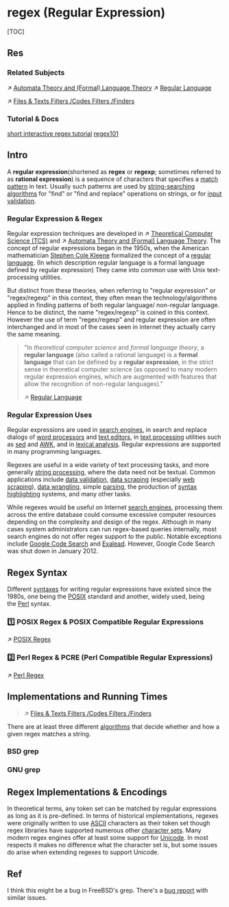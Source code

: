 # regex (Regular Expression)

[TOC]



## Res
### Related Subjects
↗ [Automata Theory and (Formal) Language Theory](../../../../🧮%20Math%20&%20Theoretical%20Computer%20Science%20(TCS)/🤼‍♀️%20Mathematical%20Logics/😶‍🌫️%20Theory%20of%20Computation/Automata%20Theory%20and%20(Formal)%20Language%20Theory/Automata%20Theory%20and%20(Formal)%20Language%20Theory.md)
↗ [Regular Language](../../../../🧮%20Math%20&%20Theoretical%20Computer%20Science%20(TCS)/🤼‍♀️%20Mathematical%20Logics/😶‍🌫️%20Theory%20of%20Computation/Automata%20Theory%20and%20(Formal)%20Language%20Theory/Formal%20Grammar/Regular%20Grammar/Regular%20Language/Regular%20Language.md)

↗ [Files & Texts Filters /Codes Filters /Finders](../../../🥷🏼%20Operating%20Systems%20&%20Kernels%20(Engineering%20Part)/Linux%20(Derived%20From%20UNIX%20Family)/Linux%20Free%20Software%20&%20OSS%20(Open%20Source%20Software)/Text%20&%20File%20&%20Dir%20Management/Files%20&%20Texts%20Filters.md#Codes%20Filters%20/Finders)


### Tutorial & Docs
[short interactive regex tutorial](https://regexone.com/)
[regex101](https://regex101.com/r/qqbZqh/2)



## Intro
A **regular expression**(shortened as **regex** or **regexp**; sometimes referred to as **rational expression**) is a sequence of characters that specifies a [match pattern](https://en.wikipedia.org/wiki/Pattern_matching "Pattern matching") in text. Usually such patterns are used by [string-searching algorithms](https://en.wikipedia.org/wiki/String-searching_algorithm "String-searching algorithm") for "find" or "find and replace" operations on strings, or for [input validation](https://en.wikipedia.org/wiki/Data_validation "Data validation"). 


### Regular Expression & Regex
Regular expression techniques are developed in ↗ [Theoretical Computer Science (TCS)](../../../../🧮%20Math%20&%20Theoretical%20Computer%20Science%20(TCS)/Math%20&%20Theoretical%20Computer%20Science%20(TCS).md) and ↗ [Automata Theory and (Formal) Language Theory](../../../../🧮%20Math%20&%20Theoretical%20Computer%20Science%20(TCS)/🤼‍♀️%20Mathematical%20Logics/😶‍🌫️%20Theory%20of%20Computation/Automata%20Theory%20and%20(Formal)%20Language%20Theory/Automata%20Theory%20and%20(Formal)%20Language%20Theory.md). The concept of regular expressions began in the 1950s, when the American mathematician [Stephen Cole Kleene](https://en.wikipedia.org/wiki/Stephen_Cole_Kleene "Stephen Cole Kleene") formalized the concept of a [regular language](https://en.wikipedia.org/wiki/Regular_language "Regular language"). (In which description regular language is a formal language defined by regular expression) They came into common use with Unix text-processing utilities.

But distinct from these theories, when referring to "regular expression" or "regex/regexp" in this context, they often mean the technology/algorithms applied in finding patterns of both regular language/ non-regular language. Hence to be distinct, the name "regex/regexp" is coined in this context. However the use of term "regex/regexp" and regular expression are often interchanged and in most of the cases seen in internet they actually carry the same meaning.

> "In _theoretical computer science_ and _formal language theory_, a **regular language** (also called a rational language) is a **formal language** that can be defined by a **regular expression**, in the strict sense in theoretical computer science (as opposed to many modern regular expression engines, which are augmented with features that allow the recognition of non-regular languages)."
> 
> ↗ [Regular Language](../../../../🧮%20Math%20&%20Theoretical%20Computer%20Science%20(TCS)/🤼‍♀️%20Mathematical%20Logics/😶‍🌫️%20Theory%20of%20Computation/Automata%20Theory%20and%20(Formal)%20Language%20Theory/Formal%20Grammar/Regular%20Grammar/Regular%20Language/Regular%20Language.md)


### Regular Expression Uses
Regular expressions are used in [search engines](https://en.wikipedia.org/wiki/Search_engine "Search engine"), in search and replace dialogs of [word processors](https://en.wikipedia.org/wiki/Word_processor "Word processor") and [text editors](https://en.wikipedia.org/wiki/Text_editor "Text editor"), in [text processing](https://en.wikipedia.org/wiki/Text_processing "Text processing") utilities such as [sed](https://en.wikipedia.org/wiki/Sed "Sed") and [AWK](https://en.wikipedia.org/wiki/AWK "AWK"), and in [lexical analysis](https://en.wikipedia.org/wiki/Lexical_analysis "Lexical analysis"). Regular expressions are supported in many programming languages.

Regexes are useful in a wide variety of text processing tasks, and more generally [string processing](https://en.wikipedia.org/wiki/String_processing "String processing"), where the data need not be textual. Common applications include [data validation](https://en.wikipedia.org/wiki/Data_validation "Data validation"), [data scraping](https://en.wikipedia.org/wiki/Data_scraping "Data scraping") (especially [web scraping](https://en.wikipedia.org/wiki/Web_scraping "Web scraping")), [data wrangling](https://en.wikipedia.org/wiki/Data_wrangling "Data wrangling"), simple [parsing](https://en.wikipedia.org/wiki/Parsing "Parsing"), the production of [syntax highlighting](https://en.wikipedia.org/wiki/Syntax_highlighting "Syntax highlighting") systems, and many other tasks.

While regexes would be useful on Internet [search engines](https://en.wikipedia.org/wiki/Search_engine_(computing) "Search engine (computing)"), processing them across the entire database could consume excessive computer resources depending on the complexity and design of the regex. Although in many cases system administrators can run regex-based queries internally, most search engines do not offer regex support to the public. Notable exceptions include [Google Code Search](https://en.wikipedia.org/wiki/Google_Code_Search "Google Code Search") and [Exalead](https://en.wikipedia.org/wiki/Exalead "Exalead"). However, Google Code Search was shut down in January 2012.



## Regex Syntax
Different [syntaxes](https://en.wikipedia.org/wiki/Syntax_(programming_languages) "Syntax (programming languages)") for writing regular expressions have existed since the 1980s, one being the [POSIX](https://en.wikipedia.org/wiki/POSIX "POSIX") standard and another, widely used, being the [Perl](https://en.wikipedia.org/wiki/Perl "Perl") syntax.


### 1️⃣ POSIX Regex & POSIX Compatible Regular Expressions
↗ [POSIX Regex](POSIX%20Regex/POSIX%20Regex.md)


### 2️⃣ Perl Regex & PCRE (Perl Compatible Regular Expressions)
↗ [Perl Regex](Perl%20Regex/Perl%20Regex.md)



## Implementations and Running Times
> ↗ [Files & Texts Filters /Codes Filters /Finders](../../../🥷🏼%20Operating%20Systems%20&%20Kernels%20(Engineering%20Part)/Linux%20(Derived%20From%20UNIX%20Family)/Linux%20Free%20Software%20&%20OSS%20(Open%20Source%20Software)/Text%20&%20File%20&%20Dir%20Management/Files%20&%20Texts%20Filters.md#Codes%20Filters%20/Finders)

There are at least three different [algorithms](https://en.wikipedia.org/wiki/Algorithm "Algorithm") that decide whether and how a given regex matches a string.


### BSD grep


### GNU grep



## Regex Implementations & Encodings
In theoretical terms, any token set can be matched by regular expressions as long as it is pre-defined. In terms of historical implementations, regexes were originally written to use [ASCII](https://en.wikipedia.org/wiki/American_Standard_Code_for_Information_Interchange "American Standard Code for Information Interchange") characters as their token set though regex libraries have supported numerous other [character sets](https://en.wikipedia.org/wiki/Character_set "Character set"). Many modern regex engines offer at least some support for [Unicode](https://en.wikipedia.org/wiki/Unicode "Unicode"). In most respects it makes no difference what the character set is, but some issues do arise when extending regexes to support Unicode.



## Ref
[Why does this BSD grep result differ from GNU grep? | StackExchange]: https://unix.stackexchange.com/questions/352977/why-does-this-bsd-grep-result-differ-from-gnu-grep

I think this might be a bug in FreeBSD's grep. There's a [bug report](https://bugs.freebsd.org/bugzilla/show_bug.cgi?id=201650) with similar issues.
